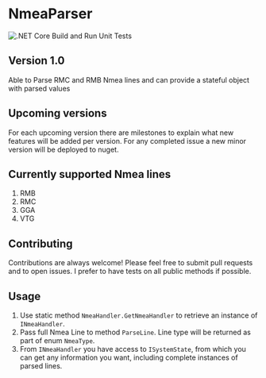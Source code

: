 # NmeaParser

![.NET Core Build and Run Unit Tests](https://github.com/DevsAnon/NmeaParser/workflows/.NET%20Core%20Build%20and%20Run%20Unit%20Tests/badge.svg?event=push)


## Version 1.0
Able to Parse RMC and RMB Nmea lines and can provide a stateful object with parsed values

## Upcoming versions
For each upcoming version there are milestones to explain what new features will be added per version. For any completed issue a new minor version will be deployed to nuget.

## Currently supported Nmea lines

1. RMB
2. RMC
3. GGA
4. VTG

## Contributing
Contributions are always welcome! Please feel free to submit pull requests and to open issues. I prefer to have tests on all public methods if possible.


## Usage

1. Use static method `NmeaHandler.GetNmeaHandler` to retrieve an instance of `INmeaHandler`.
2. Pass full Nmea Line to method `ParseLine`. Line type will be returned as part of enum `NmeaType`.
3. From `INmeaHandler` you have access to `ISystemState`, from which you can get any information you want, including complete instances of parsed lines.
